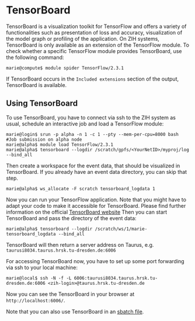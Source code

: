 # TensorBoard

TensorBoard is a visualization toolkit for TensorFlow and offers a variety of functionalities such
as presentation of loss and accuracy, visualization of the model graph or profiling of the
application.
On ZIH systems, TensorBoard is only available as an extension of the TensorFlow module. To check
whether a specific TensorFlow module provides TensorBoard, use the following command:

```console
marie@compute$ module spider TensorFlow/2.3.1
```

If TensorBoard occurs in the `Included extensions` section of the output, TensorBoard is available.

## Using TensorBoard

To use TensorBoard, you have to connect via ssh to the ZIH system as usual, schedule an interactive job and
load a TensorFlow module:

```console
marie@login$ srun -p alpha -n 1 -c 1 --pty --mem-per-cpu=8000 bash   #Job submission on alpha node
marie@alpha$ module load TensorFlow/2.3.1
marie@alpha$ tensorboard --logdir /scratch/gpfs/<YourNetID>/myproj/log --bind_all
```

Then create a workspace for the event data, that should be visualized in TensorBoard. If you already
have an event data directory, you can skip that step.

```console
marie@alpha$ ws_allocate -F scratch tensorboard_logdata 1
```

Now you can run your TensorFlow application. Note that you might have to adapt your code to make it
accessible for TensorBoard. Please find further information on the official [TensorBoard website](https://www.tensorflow.org/tensorboard/get_started)
Then you can start TensorBoard and pass the directory of the event data:

```console
marie@alpha$ tensorboard --logdir /scratch/ws/1/marie-tensorboard_logdata --bind_all
```

TensorBoard will then return a server address on Taurus, e.g. `taurusi8034.taurus.hrsk.tu-dresden.de:6006`

For accessing TensorBoard now, you have to set up some port forwarding via ssh to your local
machine:

```console
marie@local$ ssh -N -f -L 6006:taurusi8034.taurus.hrsk.tu-dresden.de:6006 <zih-login>@taurus.hrsk.tu-dresden.de
```

Now you can see the TensorBoard in your browser at `http://localhost:6006/`.

Note that you can also use TensorBoard in an [sbatch file](../jobs_and_resources/batch_systems.md).
